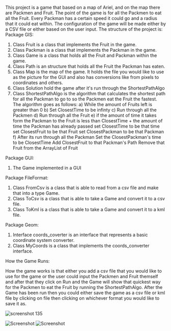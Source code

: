 This project is a game that based on a map of Ariel, and on the map there are Packmen and Fruit. The point of the game is for all the Packmen to eat all the Fruit. Every Packman has a certain speed it could go and a radius that it could eat within.
The configuration of the game will be made either by a CSV file or either based on the user input.
The structure of the project is:
Package GIS:
1) Class Fruit is a class that implements the Fruit in the game.
2) Class Packman is a class that implements the Packman in the game.
3) Class Game is a class that holds all the Fruit and Packman within the game.
4) Class Path is an structure that holds all the Fruit the Packman has eaten.
5) Class Map is the map of the game. It holds the file you would like to use as the picture for the GUI and also has
conversions like from pixels to coordinates and others.
6) Class Solution hold the game after it's run through the ShortestPathAlgo
7) Class ShortestPathAlgo is the algorithm that calculates the shortest path for all the Packman to go to so the Packmen eat 
the Fruit the fastest. 
The algorithm goes as follows:
a) While the amount of Fruits left is greater than 0 
b) Set ClosestTime to be infinty
c) Run through all the Packmen 
d) Run through all the Fruit
e) if the amount of time it takes form the Packman to the Fruit is less than ClosestTime + the amount of time the Packman has already passed
set ClosestTime to be that time
set ClosestFruit to be that Fruit
set ClosestPackman to be that Packman
f) After its run through all the Packman 
Set the ClosestPackman's time to be ClosestTime
Add ClosestFruit to that Packman's Path
Remove that Fruit from the ArrayList of Fruit

 
Package GUI:
1) The Game implemented in a GUI

Package FileFormat:
1) Class FromCsv is a class that is able to read from a csv file and make that into a type Game.
2) Class ToCsv is a class that is able to take a Game and convert it to a csv file.
3) Class ToKml is a class that is able to take a Game and convert it to a kml file.

Package Geom:
1) Interface coords_coverter is an interface that represents a basic coordinate system converter.
2) Class MyCoords is a class that implements the coords_converter interface.


How the Game Runs:

How the game works is that either you add a csv file that you would like to use for the game or the user could input the Packmen and Fruit themself and after that they click on Run and the Game will show that quickest way for the Packmen to eat the Fruit by running the ShortestPathAlgo. After the Game has been run then you could either save the game as a csv file or kml file by clicking on file then clicking on whichever format you would like to save it as.


![screenshot 135](https://user-images.githubusercontent.com/45014488/50423206-1fcbb200-085b-11e9-983e-99fa9feb3184.png)

![Screenshot](Screenshot(136).png)
![Screenshot](Screenshot(137).png)


